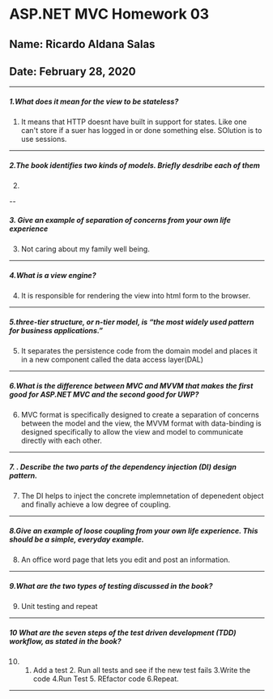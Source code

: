 # ASP.NET MVC Homework 03
## Name: Ricardo Aldana Salas
## Date: February 28, 2020
---

##### 1.What does it mean for the view to be stateless?
1.  It means that HTTP doesnt have built in support for states. Like one can't store if a suer has logged in or done something else. SOlution is to use sessions.
---
##### 2.The book identifies two kinds of models. Briefly desdribe each of them
2. 
--
##### 3. Give an example of separation of concerns from your own life experience
3. Not caring about my family well being.
---
##### 4.What is a view engine?
4. It is responsible for rendering the view into html form to the browser.
---
##### 5.three-tier structure, or n-tier model, is “the most widely used pattern for business applications.”
5. It separates the persistence code from the domain model and places it in a new component called the data access layer(DAL)
---
##### 6.What is the difference between MVC and MVVM that makes the first good for ASP.NET MVC and the second good for UWP?
6. MVC format is specifically designed to create a separation of concerns between the model and the view, the MVVM format with data-binding is designed specifically to allow the view and model to communicate directly with each other.
---
##### 7. . Describe the two parts of the dependency injection (DI) design pattern.
7. The DI helps to inject the concrete implemnetation of depenedent object and finally achieve a low degree of coupling.
---
##### 8.Give an example of loose coupling from your own life experience. This should be a simple, everyday example.
8. An office word page that lets you edit and post an information.
---
##### 9.What are the two types of testing discussed in the book?
9. Unit testing and repeat
---
##### 10 What are the seven steps of the test driven development (TDD) workflow, as stated in the book?
10. 1. Add a test 2. Run all tests and see if the new test fails 3.Write the code 4.Run Test 5. REfactor code    6.Repeat.
---
